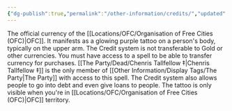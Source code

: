 ```yaml
---
{"dg-publish":true,"permalink":"/other-information/credits/","updated":"2025-06-10T19:10:49.708+01:00"}
---
```


The official currency of the [[Locations/OFC/Organisation of Free Cities (OFC)\|OFC]]. It manifests as a glowing purple tattoo on a person's body, typically on the upper arm. The Credit system is not transferable to Gold or other currencies. You must have access to a spell to be able to transfer currency for purchases. [[The Party/Dead/Chenris Tallfellow ‡\|Chenris Tallfellow ‡]] is the only member of [[Other Information/Display Tags/The Party\|The Party]] with access to this spell. The Credit system also allows people to go into debt and even give loans to people. The tattoo is only visible when you're in [[Locations/OFC/Organisation of Free Cities (OFC)\|OFC]] territory. 